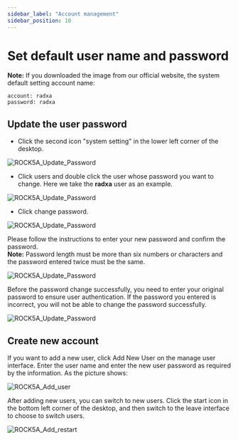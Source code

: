 ```yaml
---
sidebar_label: "Account management"
sidebar_position: 10
---
```


# Set default user name and password

**Note:**
If you downloaded the image from our official website, the system default setting account name:

```
account: radxa
password: radxa
```

## Update the user password

- Click the second icon "system setting" in the lower left corner of the desktop.

![ROCK5A_Update_Password](/img/rock5a/rock5a_update_password_1.webp)

- Click users and double click the user whose password you want to change. Here we take the **radxa** user as an example.

![ROCK5A_Update_Password](/img/rock5a/rock5a_update_password_2.webp)

- Click change password.

![ROCK5A_Update_Password](/img/rock5a/rock5a_update_password_3.webp)

Please follow the instructions to enter your new password and confirm the password.  
**Note:** Password length must be more than six numbers or characters and the password entered twice must be the same.

![ROCK5A_Update_Password](/img/rock5a/rock5a_update_password_4.webp)

Before the password change successfully, you need to enter your original password to ensure user authentication. If the password you entered is incorrect, you will not be able to change the password successfully.

![ROCK5A_Update_Password](/img/rock5a/rock5a_update_password_5.webp)

## Create new account

If you want to add a new user, click Add New User on the manage user interface. Enter the user name and enter the new user password as required by the information. As the picture shows:

![ROCK5A_Add_user](/img/rock5a/rock5a_add_user.webp)

After adding new users, you can switch to new users.
Click the start icon in the bottom left corner of the desktop, and then switch to the leave interface to choose to switch users.

![ROCK5A_Add_restart](/img/rock5a/rock5a_restart.webp)
